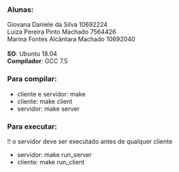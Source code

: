 <h3>Alunas:</h3>
Giovana Daniele da Silva		10692224<br>
Luiza Pereira Pinto Machado		7564426<br>
Marina Fontes Alcântara Machado		10692040<br>
<br>
<b>SO</b>: Ubuntu 18.04<br>
<b>Compilador</b>: GCC 7.5<br>

<h3>Para compilar:</h3>
<ul>
	<li>cliente e servidor: make</li>
	<li>cliente: make client</li>
	<li>servidor: make server</li>
</ul>

<h3>Para executar:</h3>
!! o servidor deve ser executado antes de qualquer cliente
<ul>
	<li>servidor: make run_server</li>
	<li>cliente: make run_client</li>
</ul>
